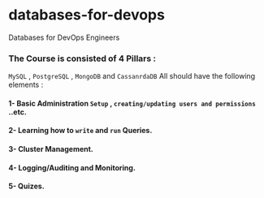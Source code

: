 # databases-for-devops
Databases for DevOps Engineers

### The Course is consisted of 4 Pillars : 
`MySQL` , `PostgreSQL` , `MongoDB` and `CassanrdaDB` All should have the following elements :
#### 1- Basic Administration `Setup` , `creating/updating users and permissions` ..etc.
#### 2- Learning how to `write` and `run` Queries.
#### 3- Cluster Management.
#### 4- Logging/Auditing and Monitoring.
#### 5- Quizes.